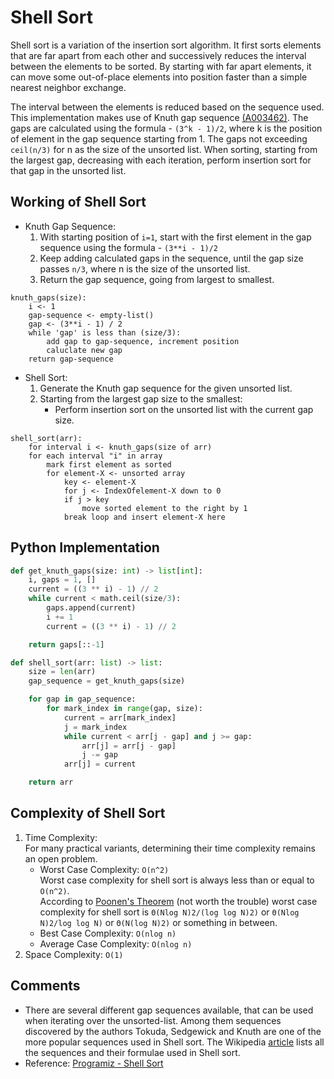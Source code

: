 # Shell Sort

Shell sort is a variation of the insertion sort algorithm. It first sorts elements that are far apart from each other and successively reduces the interval between the elements to be sorted. By starting with far apart elements, it can move some out-of-place elements into position faster than a simple nearest neighbor exchange.

The interval between the elements is reduced based on the sequence used. This implementation makes use of Knuth gap sequence [(A003462)](https://oeis.org/A003462). The gaps are calculated using the formula - `(3^k - 1)/2`, where k is the position of element in the gap sequence starting from 1. The gaps not exceeding `ceil(n/3)` for n as the size of the unsorted list. When sorting, starting from the largest gap, decreasing with each iteration, perform insertion sort for that gap in the unsorted list.

## Working of Shell Sort

- Knuth Gap Sequence:
  1. With starting position of `i=1`, start with the first element in the gap sequence using the formula - `(3**i - 1)/2`
  2. Keep adding calculated gaps in the sequence, until the gap size passes `n/3`, where n is the size of the unsorted list.
  3. Return the gap sequence, going from largest to smallest.

```
knuth_gaps(size):
    i <- 1
    gap-sequence <- empty-list()
    gap <- (3**i - 1) / 2
    while 'gap' is less than (size/3):
        add gap to gap-sequence, increment position
        caluclate new gap
    return gap-sequence
```

- Shell Sort:
  1. Generate the Knuth gap sequence for the given unsorted list.
  2. Starting from the largest gap size to the smallest:
     - Perform insertion sort on the unsorted list with the current gap size.

```
shell_sort(arr):
    for interval i <- knuth_gaps(size of arr)
    for each interval "i" in array
        mark first element as sorted
        for element-X <- unsorted array
            key <- element-X
            for j <- IndexOfelement-X down to 0
            if j > key
                move sorted element to the right by 1
            break loop and insert element-X here
```

## Python Implementation

```python
def get_knuth_gaps(size: int) -> list[int]:
    i, gaps = 1, []
    current = ((3 ** i) - 1) // 2
    while current < math.ceil(size/3):
        gaps.append(current)
        i += 1
        current = ((3 ** i) - 1) // 2

    return gaps[::-1]

def shell_sort(arr: list) -> list:
    size = len(arr)
    gap_sequence = get_knuth_gaps(size)

    for gap in gap_sequence:
        for mark_index in range(gap, size):
            current = arr[mark_index]
            j = mark_index
            while current < arr[j - gap] and j >= gap:
                arr[j] = arr[j - gap]
                j -= gap
            arr[j] = current

    return arr
```

## Complexity of Shell Sort

1. Time Complexity:\
   For many practical variants, determining their time complexity remains an open problem.
   - Worst Case Complexity: `O(n^2)`\
      Worst case complexity for shell sort is always less than or equal to `O(n^2)`.\
      According to [Poonen's Theorem](https://math.mit.edu/~poonen/papers/shell.pdf) (not worth the trouble) worst case complexity for shell sort is `Θ(Nlog N)2/(log log N)2)` or `Θ(Nlog N)2/log log N)` or `Θ(N(log N)2)` or something in between.
   - Best Case Complexity: `O(nlog n)`
   - Average Case Complexity: `O(nlog n)`
2. Space Complexity: `O(1)`

## Comments

- There are several different gap sequences available, that can be used when iterating over the unsorted-list. Among them sequences discovered by the authors Tokuda, Sedgewick and Knuth are one of the more popular sequences used in Shell sort. The Wikipedia [article](https://en.wikipedia.org/wiki/Shellsort#Gap_sequences) lists all the sequences and their formulae used in Shell sort.
- Reference: [Programiz - Shell Sort](https://www.programiz.com/dsa/shell-sort)

